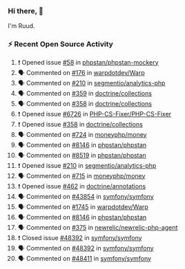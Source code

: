 ### Hi there, 👋

I'm Ruud.
 
### :zap: Recent Open Source Activity

<!--START_SECTION:activity-->
1. ❗️ Opened issue [#58](https://github.com/phpstan/phpstan-mockery/issues/58) in [phpstan/phpstan-mockery](https://github.com/phpstan/phpstan-mockery)
2. 🗣 Commented on [#176](https://github.com/warpdotdev/Warp/issues/176) in [warpdotdev/Warp](https://github.com/warpdotdev/Warp)
3. 🗣 Commented on [#210](https://github.com/segmentio/analytics-php/issues/210) in [segmentio/analytics-php](https://github.com/segmentio/analytics-php)
4. 🗣 Commented on [#359](https://github.com/doctrine/collections/issues/359) in [doctrine/collections](https://github.com/doctrine/collections)
5. 🗣 Commented on [#358](https://github.com/doctrine/collections/issues/358) in [doctrine/collections](https://github.com/doctrine/collections)
6. ❗️ Opened issue [#6726](https://github.com/PHP-CS-Fixer/PHP-CS-Fixer/issues/6726) in [PHP-CS-Fixer/PHP-CS-Fixer](https://github.com/PHP-CS-Fixer/PHP-CS-Fixer)
7. ❗️ Opened issue [#358](https://github.com/doctrine/collections/issues/358) in [doctrine/collections](https://github.com/doctrine/collections)
8. 🗣 Commented on [#724](https://github.com/moneyphp/money/issues/724) in [moneyphp/money](https://github.com/moneyphp/money)
9. 🗣 Commented on [#8146](https://github.com/phpstan/phpstan/issues/8146) in [phpstan/phpstan](https://github.com/phpstan/phpstan)
10. 🗣 Commented on [#8519](https://github.com/phpstan/phpstan/issues/8519) in [phpstan/phpstan](https://github.com/phpstan/phpstan)
11. ❗️ Opened issue [#210](https://github.com/segmentio/analytics-php/issues/210) in [segmentio/analytics-php](https://github.com/segmentio/analytics-php)
12. 🗣 Commented on [#715](https://github.com/moneyphp/money/issues/715) in [moneyphp/money](https://github.com/moneyphp/money)
13. ❗️ Opened issue [#462](https://github.com/doctrine/annotations/issues/462) in [doctrine/annotations](https://github.com/doctrine/annotations)
14. 🗣 Commented on [#43854](https://github.com/symfony/symfony/issues/43854) in [symfony/symfony](https://github.com/symfony/symfony)
15. 🗣 Commented on [#1745](https://github.com/warpdotdev/Warp/issues/1745) in [warpdotdev/Warp](https://github.com/warpdotdev/Warp)
16. 🗣 Commented on [#8146](https://github.com/phpstan/phpstan/issues/8146) in [phpstan/phpstan](https://github.com/phpstan/phpstan)
17. 🗣 Commented on [#375](https://github.com/newrelic/newrelic-php-agent/issues/375) in [newrelic/newrelic-php-agent](https://github.com/newrelic/newrelic-php-agent)
18. ❗️ Closed issue [#48392](https://github.com/symfony/symfony/issues/48392) in [symfony/symfony](https://github.com/symfony/symfony)
19. 🗣 Commented on [#48392](https://github.com/symfony/symfony/issues/48392) in [symfony/symfony](https://github.com/symfony/symfony)
20. 🗣 Commented on [#48411](https://github.com/symfony/symfony/issues/48411) in [symfony/symfony](https://github.com/symfony/symfony)
<!--END_SECTION:activity-->
